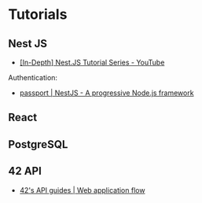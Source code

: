 # Tutorials

## Nest JS
- [[In-Depth] Nest.JS Tutorial Series - YouTube](https://www.youtube.com/playlist?list=PL_cUvD4qzbkw-phjGK2qq0nQiG6gw1cKK)

Authentication:
- [passport | NestJS - A progressive Node.js framework](https://docs.nestjs.com/recipes/passport)

## React

## PostgreSQL

## 42 API
- [42's API guides | Web application flow](https://api.intra.42.fr/apidoc/guides/web_application_flow)